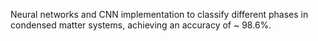 Neural networks and CNN implementation to classify different phases in condensed matter systems, achieving an accuracy of ~ 98.6%.
